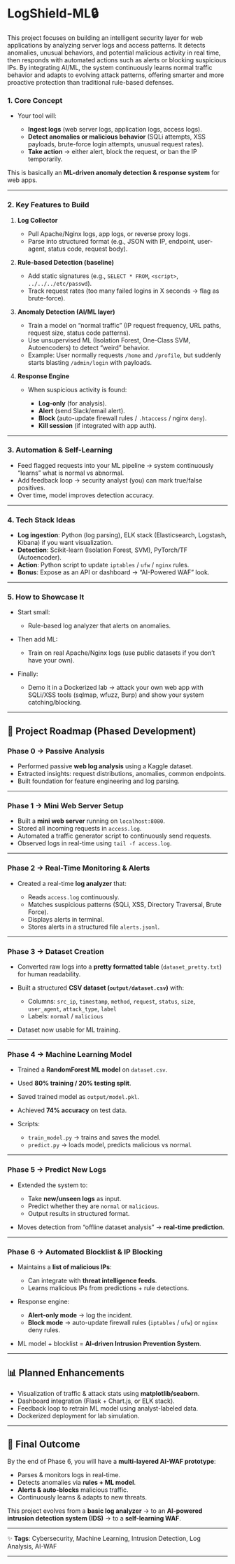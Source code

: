 # LogShield-ML🔒

This project focuses on building an intelligent security layer for web applications by analyzing server logs and access patterns. It detects anomalies, unusual behaviors, and potential malicious activity in real time, then responds with automated actions such as alerts or blocking suspicious IPs. By integrating AI/ML, the system continuously learns normal traffic behavior and adapts to evolving attack patterns, offering smarter and more proactive protection than traditional rule-based defenses.


### 1. **Core Concept**

* Your tool will:

  * **Ingest logs** (web server logs, application logs, access logs).
  * **Detect anomalies or malicious behavior** (SQLi attempts, XSS payloads, brute-force login attempts, unusual request rates).
  * **Take action** → either alert, block the request, or ban the IP temporarily.

This is basically an **ML-driven anomaly detection & response system** for web apps.

---

### 2. **Key Features to Build**

1. **Log Collector**

   * Pull Apache/Nginx logs, app logs, or reverse proxy logs.
   * Parse into structured format (e.g., JSON with IP, endpoint, user-agent, status code, request body).

2. **Rule-based Detection (baseline)**

   * Add static signatures (e.g., `SELECT * FROM`, `<script>`, `../../../etc/passwd`).
   * Track request rates (too many failed logins in X seconds → flag as brute-force).

3. **Anomaly Detection (AI/ML layer)**

   * Train a model on “normal traffic” (IP request frequency, URL paths, request size, status code patterns).
   * Use unsupervised ML (Isolation Forest, One-Class SVM, Autoencoders) to detect “weird” behavior.
   * Example: User normally requests `/home` and `/profile`, but suddenly starts blasting `/admin/login` with payloads.

4. **Response Engine**

   * When suspicious activity is found:

     * **Log-only** (for analysis).
     * **Alert** (send Slack/email alert).
     * **Block** (auto-update firewall rules / `.htaccess` / nginx `deny`).
     * **Kill session** (if integrated with app auth).

---

### 3. **Automation & Self-Learning**

* Feed flagged requests into your ML pipeline → system continuously “learns” what is normal vs abnormal.
* Add feedback loop → security analyst (you) can mark true/false positives.
* Over time, model improves detection accuracy.

---

### 4. **Tech Stack Ideas**

* **Log ingestion**: Python (log parsing), ELK stack (Elasticsearch, Logstash, Kibana) if you want visualization.
* **Detection**: Scikit-learn (Isolation Forest, SVM), PyTorch/TF (Autoencoder).
* **Action**: Python script to update `iptables` / `ufw` / `nginx` rules.
* **Bonus**: Expose as an API or dashboard → “AI-Powered WAF” look.

---

### 5. **How to Showcase It**

* Start small:

  * Rule-based log analyzer that alerts on anomalies.
* Then add ML:

  * Train on real Apache/Nginx logs (use public datasets if you don’t have your own).
* Finally:

  * Demo it in a Dockerized lab → attack your own web app with SQLi/XSS tools (sqlmap, wfuzz, Burp) and show your system catching/blocking.

---

## 📌 Project Roadmap (Phased Development)

### **Phase 0 → Passive Analysis**

* Performed passive **web log analysis** using a Kaggle dataset.
* Extracted insights: request distributions, anomalies, common endpoints.
* Built foundation for feature engineering and log parsing.

---

### **Phase 1 → Mini Web Server Setup**

* Built a **mini web server** running on `localhost:8080`.
* Stored all incoming requests in `access.log`.
* Automated a traffic generator script to continuously send requests.
* Observed logs in real-time using `tail -f access.log`.

---

### **Phase 2 → Real-Time Monitoring & Alerts**

* Created a real-time **log analyzer** that:

  * Reads `access.log` continuously.
  * Matches suspicious patterns (SQLi, XSS, Directory Traversal, Brute Force).
  * Displays alerts in terminal.
  * Stores alerts in a structured file `alerts.jsonl`.

---

### **Phase 3 → Dataset Creation**

* Converted raw logs into a **pretty formatted table** (`dataset_pretty.txt`) for human readability.
* Built a structured **CSV dataset (`output/dataset.csv`)** with:

  * Columns: `src_ip`, `timestamp`, `method`, `request`, `status`, `size`, `user_agent`, `attack_type`, `label`
  * Labels: `normal` / `malicious`
* Dataset now usable for ML training.

---

### **Phase 4 → Machine Learning Model**

* Trained a **RandomForest ML model** on `dataset.csv`.
* Used **80% training / 20% testing split**.
* Saved trained model as `output/model.pkl`.
* Achieved **74% accuracy** on test data.
* Scripts:

  * `train_model.py` → trains and saves the model.
  * `predict.py` → loads model, predicts malicious vs normal.

---

### **Phase 5 → Predict New Logs**

* Extended the system to:

  * Take **new/unseen logs** as input.
  * Predict whether they are `normal` or `malicious`.
  * Output results in structured format.
* Moves detection from “offline dataset analysis” → **real-time prediction**.

---

### **Phase 6 → Automated Blocklist & IP Blocking**

* Maintains a **list of malicious IPs**:

  * Can integrate with **threat intelligence feeds**.
  * Learns malicious IPs from predictions + rule detections.
* Response engine:

  * **Alert-only mode** → log the incident.
  * **Block mode** → auto-update firewall rules (`iptables` / `ufw`) or `nginx` deny rules.
* ML model + blocklist = **AI-driven Intrusion Prevention System**.

---

## 📊 Planned Enhancements

* Visualization of traffic & attack stats using **matplotlib/seaborn**.
* Dashboard integration (Flask + Chart.js, or ELK stack).
* Feedback loop to retrain ML model using analyst-labeled data.
* Dockerized deployment for lab simulation.

---

## 🎯 Final Outcome

By the end of Phase 6, you will have a **multi-layered AI-WAF prototype**:

* Parses & monitors logs in real-time.
* Detects anomalies via **rules + ML model**.
* **Alerts & auto-blocks** malicious traffic.
* Continuously learns & adapts to new threats.

This project evolves from a **basic log analyzer** → to an **AI-powered intrusion detection system (IDS)** → to a **self-learning WAF**.

---

✨ **Tags**: Cybersecurity, Machine Learning, Intrusion Detection, Log Analysis, AI-WAF

---
